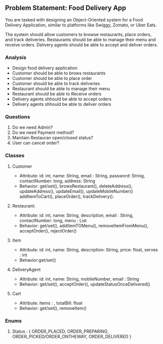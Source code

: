 ## Problem Statement: Food Delivery App

You are tasked with designing an Object-Oriented system for a Food Delivery Application,
similar to platforms like Swiggy, Zomato, or Uber Eats.

The system should allow customers to browse restaurants, place orders, and track deliveries. 
Restaurants should be able to manage their menu and receive orders.
Delivery agents should be able to accept and deliver orders.

### Analysis
- Design food delivery application
- Customer should be able to brows restaurants
- Customer should be able to place order
- Customer should be able to track deliveries
- Restaurant should be able to manage their menu
- Restaurant should be able to Receive orders
- Delivery agents shhould be able to accept orders
- Delivery agents shhould be able to deliver orders


### Questions
1. Do we need Admin?
2. Do we need Payment method?
3. Maintain Restauran open/closed status?
4. User can cancel order?

### Classes
1. Customer
   - Attribute: id: int, name: String, email : String, password: String, contactNumber: long, address: String
   - Behavior: get/set(), browsRestaurant(), deleteAddress(), updateAddress(), updateEmail(), updateMobileNumber()
               addItemToCart(), placeOrder(), trackDelivery().


2. Restaurant:
   - Attribute: id: int, name: String, description, email : String, contactNumber: long, menu : List <Items>
   - Behavior: get/set(), addItemTOMenu(), removeItemFromMenu(), acceptOrder(), rejectOrder()


3. Item
   - Attribute: id: int, name: String, description: String, price: float, serves : int
   - Behavior:get/set()


4. DeliveryAgent
   - Attribute: id: int, name: String, mobileNumber, email : String
   - Behavior: get/set(), acceptOrder(), updateStatusOnceDelivered()


5. Cart
   - Attribute: items : <Item>, totalBill: float
   - Behavior: get/set(), removeItem()
   
### Enums
1. Status : { ORDER_PLACED, ORDER_PREPARING, ORDER_PICKED/ORDER_ONTHEWAY, ORDER_DELIVERED }
